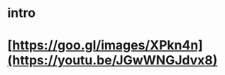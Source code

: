 # intro

# [](https://goo.gl/images/XPkn4n)

# [https://goo.gl/images/XPkn4n](https://youtu.be/JGwWNGJdvx8)
